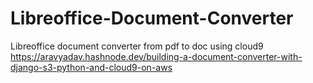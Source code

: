 # Libreoffice-Document-Converter
Libreoffice document converter from pdf to doc using cloud9
https://aravyadav.hashnode.dev/building-a-document-converter-with-django-s3-python-and-cloud9-on-aws

